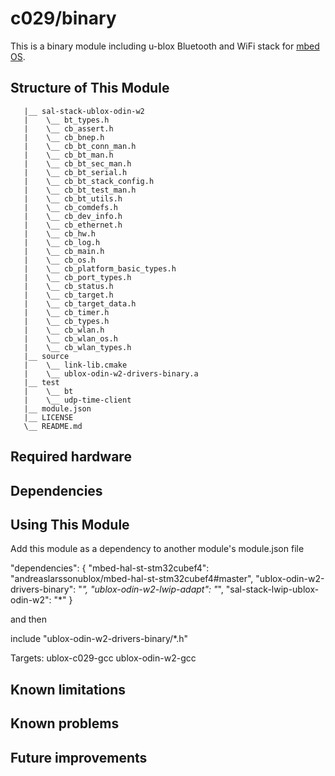 # c029/binary

This is a binary module including u-blox Bluetooth and WiFi stack for [mbed OS](https://mbed/com).

## Structure of This Module

```
   |__ sal-stack-ublox-odin-w2
   |    \__ bt_types.h
   |    \__ cb_assert.h
   |    \__ cb_bnep.h
   |    \__ cb_bt_conn_man.h
   |    \__ cb_bt_man.h
   |    \__ cb_bt_sec_man.h
   |    \__ cb_bt_serial.h
   |    \__ cb_bt_stack_config.h
   |    \__ cb_bt_test_man.h
   |    \__ cb_bt_utils.h
   |    \__ cb_comdefs.h
   |    \__ cb_dev_info.h
   |    \__ cb_ethernet.h
   |    \__ cb_hw.h
   |    \__ cb_log.h
   |    \__ cb_main.h
   |    \__ cb_os.h
   |    \__ cb_platform_basic_types.h
   |    \__ cb_port_types.h
   |    \__ cb_status.h
   |    \__ cb_target.h
   |    \__ cb_target_data.h
   |    \__ cb_timer.h
   |    \__ cb_types.h
   |    \__ cb_wlan.h
   |    \__ cb_wlan_os.h
   |    \__ cb_wlan_types.h
   |__ source
   |    \__ link-lib.cmake
   |    \__ ublox-odin-w2-drivers-binary.a
   |__ test
   |    \__ bt
   |    \__ udp-time-client
   |__ module.json
   |__ LICENSE
   \__ README.md
```

## Required hardware

## Dependencies

## Using This Module

Add this module as a dependency to another module's module.json file

"dependencies": {
  "mbed-hal-st-stm32cubef4": "andreaslarssonublox/mbed-hal-st-stm32cubef4#master",
  "ublox-odin-w2-drivers-binary": "*",
  "ublox-odin-w2-lwip-adapt": "*",
  "sal-stack-lwip-ublox-odin-w2": "*"
}

and then 

include "ublox-odin-w2-drivers-binary/*.h"

Targets:
ublox-c029-gcc
ublox-odin-w2-gcc

## Known limitations

## Known problems

## Future improvements

